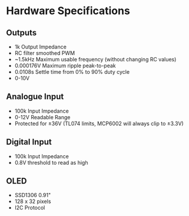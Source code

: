 # Hardware Specifications

## Outputs
- 1k Output Impedance
- RC filter smoothed PWM
- ~1.5kHz Maximum usable frequency (without changing RC values)
- 0.000176V Maximum ripple peak-to-peak
- 0.0108s Settle time from 0% to 90% duty cycle
- 0-10V

## Analogue Input
- 100k Input Impedance
- 0-12V Readable Range
- Protected for ±36V (TL074 limits, MCP6002 will always clip to ±3.3V)

## Digital Input
- 100k Input Impedance
- 0.8V threshold to read as high

## OLED
- SSD1306 0.91"
- 128 x 32 pixels
- I2C Protocol
